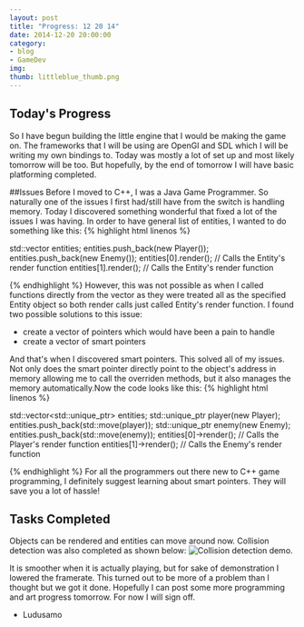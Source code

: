 ```yaml
---
layout: post
title: "Progress: 12 20 14"
date: 2014-12-20 20:00:00
category: 
- blog
- GameDev 
img: 
thumb: littleblue_thumb.png
---
```


## Today's Progress
So I have begun building the little engine that I would be making the game on. The frameworks that I will be using are OpenGl and SDL which I will be writing my own bindings to. Today was mostly a lot of set up and most likely tomorrow will be too. But hopefully, by the end of tomorrow I will have basic platforming completed.
<!--more-->

##Issues
Before I moved to C++, I was a Java Game Programmer. So naturally one of the issues I first had/still have from the switch is handling memory. Today I discovered something wonderful that fixed a lot of the issues I was having. In order to have general list of entities, I wanted to do something like this:
{% highlight html linenos %}

std::vector<Entity> entities;
entities.push_back(new Player());
entities.push_back(new Enemy());
entities[0].render(); // Calls the Entity's render function
entities[1].render(); // Calls the Entity's render function

{% endhighlight %}
However, this was not possible as when I called functions directly from the vector as they were treated all as the specified Entity object so both render calls just called Entity's render function. I found two possible solutions to this issue:

- create a vector of pointers which would have been a pain to handle
- create a vector of smart pointers

And that's when I discovered smart pointers. This solved all of my issues. Not only does the smart pointer directly point to the object's address in memory allowing me to call the overriden methods, but it also manages the memory automatically.Now the code looks like this:
{% highlight html linenos %}
	
std::vector<std::unique_ptr<Entity>> entities;
std::unique_ptr<Player> player(new Player);
entities.push_back(std::move(player));
std::unique_ptr<Enemy> enemy(new Enemy);
entities.push_back(std::move(enemy));
entities[0]->render(); // Calls the Player's render function
entities[1]->render(); // Calls the Enemy's render function

{% endhighlight %}
For all the programmers out there new to C++ game programming, I definitely suggest learning about smart pointers. They will save you a lot of hassle!

## Tasks Completed
Objects can be rendered and entities can move around now. Collision detection was also completed as shown below:
![Collision detection demo.](http://i.imgur.com/JGX6kmi.gif)

It is smoother when it is actually playing, but for sake of demonstration I lowered the framerate. This turned out to be more of a problem than I thought but we got it done. Hopefully I can post some more programming and art progress tomorrow. For now I will sign off.

- Ludusamo
